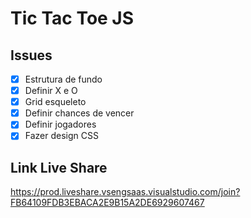 # Tic Tac Toe JS

## Issues

- [x] Estrutura de fundo
- [x] Definir X e O
- [x] Grid esqueleto
- [x] Definir chances de vencer
- [x] Definir jogadores
- [x] Fazer design CSS

## Link Live Share

https://prod.liveshare.vsengsaas.visualstudio.com/join?FB64109FDB3EBACA2E9B15A2DE6929607467
